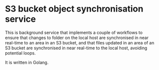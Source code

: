# S3 bucket object synchronisation service

This is background service that implements a couple of workflows to ensure that changes to folder on the local host are synchronised in near real-time to an area in an S3 bucket, and that files updated in an area of an S3 bucket are synchronised in near real-time to the local host, avoiding potential loops.

It is written in Golang.
